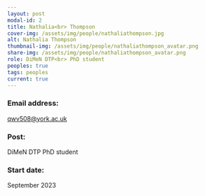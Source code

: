 ```yaml
---
layout: post
modal-id: 2
title: Nathalia<br> Thompson
cover-img: /assets/img/people/nathaliathompson.jpg
alt: Nathalia Thompson
thumbnail-img: /assets/img/people/nathaliathompson_avatar.png
share-img: /assets/img/people/nathaliathompson_avatar.png
role: DiMeN DTP<br> PhD student
peoples: true
tags: peoples
current: true
---
```


### Email address: 

qwv508@york.ac.uk

### Post: 

DiMeN DTP PhD student

### Start date: 

September 2023   
